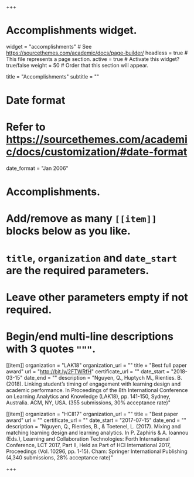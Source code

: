 +++
# Accomplishments widget.
widget = "accomplishments"  # See https://sourcethemes.com/academic/docs/page-builder/
headless = true  # This file represents a page section.
active = true  # Activate this widget? true/false
weight = 50  # Order that this section will appear.

title = "Accomplish&shy;ments"
subtitle = ""

# Date format
#   Refer to https://sourcethemes.com/academic/docs/customization/#date-format
date_format = "Jan 2006"

# Accomplishments.
#   Add/remove as many `[[item]]` blocks below as you like.
#   `title`, `organization` and `date_start` are the required parameters.
#   Leave other parameters empty if not required.
#   Begin/end multi-line descriptions with 3 quotes `"""`.

[[item]]
  organization = "LAK18"
  organization_url = ""
  title = "Best full paper award"
  url = "http://bit.ly/2FTWRfH"
  certificate_url = ""
  date_start = "2018-03-15"
  date_end = ""
  description = "Nguyen, Q., Huptych M., Rienties. B. (2018). Linking student’s timing of engagement with learning design and academic performance. In Proceedings of the 8th International Conference on Learning Analytics and Knowledge (LAK18), pp. 141-150, Sydney, Australia. ACM, NY, USA.
  (355 submissions, 30% acceptance rate)"

[[item]]
  organization = "HCII17"
  organization_url = ""
  title = "Best paper award"
  url = ""
  certificate_url = ""
  date_start = "2017-07-15"
  date_end = ""
  description = "Nguyen, Q., Rienties, B., & Toetenel, L. (2017). Mixing and matching learning design and learning analytics. In P. Zaphiris & A. Ioannou (Eds.), Learning and Collaboration Technologies: Forth International Conference, LCT 2017, Part II, Held as Part of HCI International 2017, Proceedings (Vol. 10296, pp. 1-15). Cham: Springer International Publishing (4,340 submissions, 28% acceptance rate)"
  

+++
